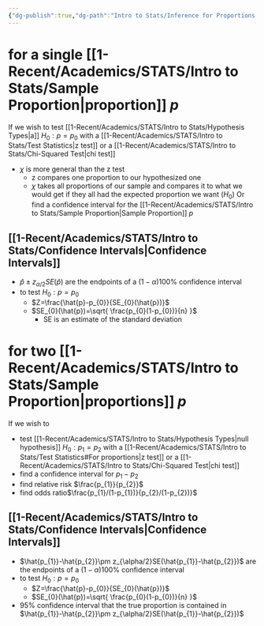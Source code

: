 ```yaml
---
{"dg-publish":true,"dg-path":"Intro to Stats/Inference for Proportions.md","permalink":"/intro-to-stats/inference-for-proportions/","created":"2024-04-01T13:28:36.177-04:00","updated":"2025-07-07T17:21:02.367-04:00"}
---
```


# for a single [[1-Recent/Academics/STATS/Intro to Stats/Sample Proportion\|proportion]] $p$
If we wish to test [[1-Recent/Academics/STATS/Intro to Stats/Hypothesis Types\|a]] $H_{0}:p=p_{0}$ with a [[1-Recent/Academics/STATS/Intro to Stats/Test Statistics\|z test]] or a [[1-Recent/Academics/STATS/Intro to Stats/Chi-Squared Test\|chi test]]
- $\chi$ is more general than the z test
	- z compares one proportion to our hypothesized one
	- $\chi$ takes all proportions of our sample and compares it to what we would get if they all had the expected proportion we want ($H_{0}$)
Or find a confidence interval for the [[1-Recent/Academics/STATS/Intro to Stats/Sample Proportion\|Sample Proportion]] $p$
## [[1-Recent/Academics/STATS/Intro to Stats/Confidence Intervals\|Confidence Intervals]]
- $\hat{p}\pm z_{\alpha/2}SE(\hat{p})$ are the endpoints of a $(1-\alpha)100\%$ confidence interval
- to test $H_{0}:p=p_{0}$
	- $Z=\frac{\hat{p}-p_{0}}{SE_{0}(\hat{p})}$ 
	- $SE_{0}(\hat{p})=\sqrt{ \frac{p_{0}(1-p_{0})}{n} }$ 
		- SE is an estimate of the standard deviation
# for two [[1-Recent/Academics/STATS/Intro to Stats/Sample Proportion\|proportions]] $p$
If we wish to 
- test [[1-Recent/Academics/STATS/Intro to Stats/Hypothesis Types\|null hypothesis]]  $H_{0}:p_{1}=p_{2}$ with a [[1-Recent/Academics/STATS/Intro to Stats/Test Statistics#For proportions\|z test]] or a [[1-Recent/Academics/STATS/Intro to Stats/Chi-Squared Test\|chi test]]
- find a confidence interval for $p_{1}-p_{2}$
- find relative risk $\frac{p_{1}}{p_{2}}$
- find odds ratio$\frac{p_{1}/(1-p_{1})}{p_{2}/(1-p_{2})}$
## [[1-Recent/Academics/STATS/Intro to Stats/Confidence Intervals\|Confidence Intervals]]
- $\hat{p_{1}}-\hat{p_{2}}\pm z_{\alpha/2}SE(\hat{p_{1}}-\hat{p_{2}})$ are the endpoints of a $(1-\alpha)100\%$ confidence interval
- to test $H_{0}:p=p_{0}$
	- $Z=\frac{\hat{p}-p_{0}}{SE_{0}(\hat{p})}$ 
	- $SE_{0}(\hat{p})=\sqrt{ \frac{p_{0}(1-p_{0})}{n} }$ 
- 95% confidence interval that the true proportion is contained in $\hat{p_{1}}-\hat{p_{2}}\pm z_{\alpha/2}SE(\hat{p_{1}}-\hat{p_{2}})$